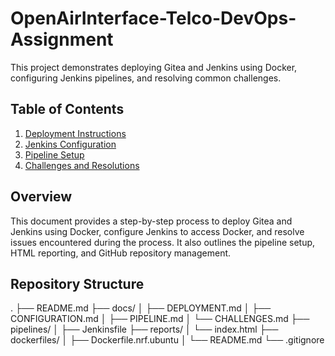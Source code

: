 # OpenAirInterface-Telco-DevOps-Assignment

This project demonstrates deploying Gitea and Jenkins using Docker, configuring Jenkins pipelines, and resolving common challenges.

## Table of Contents
1. [Deployment Instructions](docs/DEPLOYMENT.md)
2. [Jenkins Configuration](docs/CONFIGURATION.md)
3. [Pipeline Setup](docs/PIPELINE.md)
4. [Challenges and Resolutions](docs/CHALLENGES.md)

## Overview
This document provides a step-by-step process to deploy Gitea and Jenkins using Docker, configure Jenkins to access Docker, and resolve issues encountered during the process. It also outlines the pipeline setup, HTML reporting, and GitHub repository management.


## Repository Structure
.
├── README.md
├── docs/
│   ├── DEPLOYMENT.md
│   ├── CONFIGURATION.md
│   ├── PIPELINE.md
│   └── CHALLENGES.md
├── pipelines/
│   ├── Jenkinsfile
├── reports/
│   └── index.html
├── dockerfiles/
│   ├── Dockerfile.nrf.ubuntu
│   └── README.md
└── .gitignore
